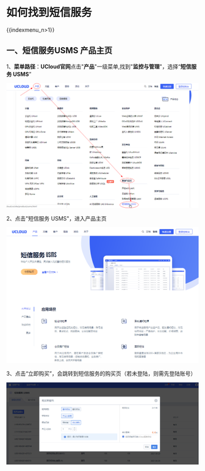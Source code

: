 # 如何找到短信服务

{{indexmenu_n>1}}

## 一、短信服务USMS 产品主页

1、**菜单路径**：**UCloud官网**点击"**产品**"一级菜单,找到"**监控与管理**"，选择“**短信服务 USMS**”

![image](../images/guide/短信服务usms_官网菜单_01.png)

2、点击"短信服务 USMS"，进入产品主页

![image](../images/guide/短信服务usms_产品首页_01.png)

3、点击“立即购买”，会跳转到短信服务的购买页（若未登陆，则需先登陆账号）

![image](../images/USMS短信服务_短信购买页_01.png)
